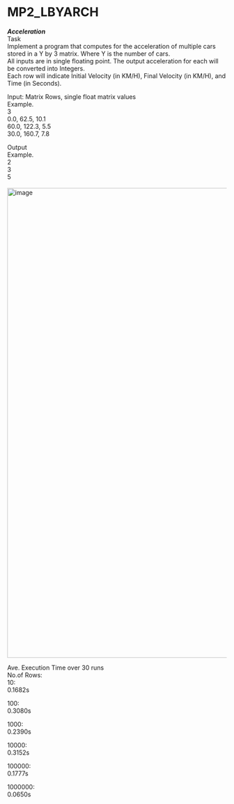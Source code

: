 # MP2_LBYARCH

***Acceleration***<br>
Task<br>
Implement a program that computes for the acceleration of multiple cars stored in a Y by 3 matrix. Where Y is the number of cars. <br>
All inputs are in single floating point. The output acceleration for each will be converted into Integers. <br>
Each row will indicate Initial Velocity (in KM/H), Final Velocity (in KM/H), and Time (in Seconds).<br>

Input: Matrix Rows, single float matrix values<br>
Example.<br>
3<br>
0.0, 62.5, 10.1<br>
60.0, 122.3, 5.5<br>
30.0, 160.7, 7.8<br>

Output<br>
Example.<br>
2<br>
3<br>
5
<br><br>
<img width="1919" height="1079" alt="image" src="https://github.com/user-attachments/assets/95784e7c-0e0f-4a94-a6e6-8441bbb697c6" />

Ave. Execution Time over 30 runs<br>
No.of Rows: <br>
10:         <br>
0.1682s <br>

100:        <br>
0.3080s <br>

1000:       <br>
0.2390s <br>

10000:      <br>
0.3152s <br>

100000:     <br>
0.1777s <br>

1000000:    <br>
0.0650s <br>


